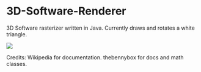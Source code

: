 # 3D-Software-Renderer
3D Software rasterizer written in Java. Currently draws and rotates a white triangle.

<img src="http://i.imgur.com/6kETbI0.png"/>

Credits:
Wikipedia for documentation.
thebennybox for docs and math classes.

